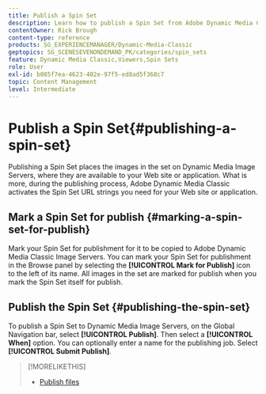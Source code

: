 ```yaml
---
title: Publish a Spin Set
description: Learn how to publish a Spin Set from Adobe Dynamic Media Classic.
contentOwner: Rick Brough
content-type: reference
products: SG_EXPERIENCEMANAGER/Dynamic-Media-Classic
geptopics: SG_SCENESEVENONDEMAND_PK/categories/spin_sets
feature: Dynamic Media Classic,Viewers,Spin Sets
role: User
exl-id: b085f7ea-4623-402e-97f5-ed8ad5f368c7
topic: Content Management
level: Intermediate
---
```

# Publish a Spin Set{#publishing-a-spin-set}

Publishing a Spin Set places the images in the set on Dynamic Media Image Servers, where they are available to your Web site or application. What is more, during the publishing process, Adobe Dynamic Media Classic activates the Spin Set URL strings you need for your Web site or application.

## Mark a Spin Set for publish {#marking-a-spin-set-for-publish}

Mark your Spin Set for publishment for it to be copied to Adobe Dynamic Media Classic Image Servers. You can mark your Spin Set for publishment in the Browse panel by selecting the **[!UICONTROL Mark for Publish]** icon to the left of its name. All images in the set are marked for publish when you mark the Spin Set itself for publish.

## Publish the Spin Set {#publishing-the-spin-set}

To publish a Spin Set to Dynamic Media Image Servers, on the Global Navigation bar, select **[!UICONTROL Publish]**. Then select a **[!UICONTROL When]** option. You can optionally enter a name for the publishing job. Select **[!UICONTROL Submit Publish]**.

>[!MORELIKETHIS]
>
>* [Publish files](publishing-files.md#publishing_files)
